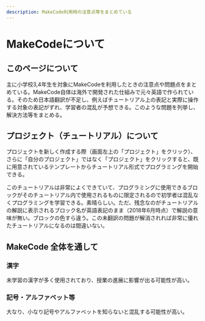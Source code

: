 ```yaml
---
description: MakeCode利用時の注意点等をまとめている
---
```


# MakeCodeについて

## このページについて

主に小学校3,4年生を対象にMakeCodeを利用したときの注意点や問題点をまとめている。MakeCode自体は海外で開発された仕組みで元々英語で作られている。そのため日本語翻訳が不足し、例えばチュートリアル上の表記と実際に操作する対象の表記がずれ、学習者の混乱が予想できる。このような問題を列挙し、解決方法等をまとめる。

## プロジェクト（チュートリアル）について

プロジェクトを新しく作成する際（画面左上の「プロジェクト」をクリック）、さらに「自分のプロジェクト」ではなく「プロジェクト」をクリックすると、既に用意されているテンプレートからチュートリアル形式でプログラミングを開始できる。

このチュートリアルは非常によくできていて、プログラミングに使用できるブロックがそのチュートリアル内で使用されるものに限定されるので初学者は混乱なくプログラミングを学習できる。素晴らしい。ただ、残念なのがチュートリアルの解説に表示されるブロック名が英語表記のまま（2018年6月時点）で解説の意味が無い。ブロックの色すら違う。この未翻訳の問題が解消されれば非常に優れたチュートリアルになるのは間違いない。

## MakeCode 全体を通して

### 漢字

未学習の漢字が多く使用されており、授業の進展に影響が出る可能性が高い。

### 記号・アルファベット等

大なり、小なり記号やアルファベットを知らないと混乱する可能性が高い。



